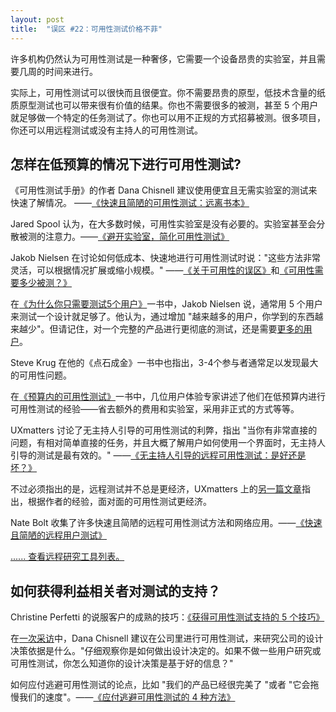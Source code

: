 ```yaml
---
layout: post
title:  "误区 #22：可用性测试价格不菲"
---
```


许多机构仍然认为可用性测试是一种奢侈，它需要一个设备昂贵的实验室，并且需要几周的时间来进行。

实际上，可用性测试可以很快而且很便宜。你不需要昂贵的原型，低技术含量的纸质原型测试也可以带来很有价值的结果。你也不需要很多的被测，甚至 5 个用户就足够做一个特定的任务测试了。你也可以用不正规的方式招募被测。很多项目，你还可以用远程测试或没有主持人的可用性测试。

## 怎样在低预算的情况下进行可用性测试?

《可用性测试手册》的作者 Dana Chisnell 建议使用便宜且无需实验室的测试来快速了解情况。 ——[《快速且简陋的可用性测试：远离书本》](https://www.notion.so/Myth-22-Usability-testing-is-expensive-a932a051dc1b4e5ab0d54cd19c9f6eb5#2a83f17b4ffc4195863d2d6f3992a969)

Jared Spool 认为，在大多数时候，可用性实验室是没有必要的。实验室甚至会分散被测的注意力。——[《避开实验室，简化可用性测试》](https://www.notion.so/Myth-22-Usability-testing-is-expensive-a932a051dc1b4e5ab0d54cd19c9f6eb5#3084661f209f40d58494b4edb2ae072c)

Jakob Nielsen 在讨论如何低成本、快速地进行可用性测试时说："这些方法非常灵活，可以根据情况扩展或缩小规模。" ——[《关于可用性的误区》](https://www.notion.so/Myth-22-Usability-testing-is-expensive-a932a051dc1b4e5ab0d54cd19c9f6eb5#31210ba7707b43428c5e0eab9e4fad88)和[《可用性需要多少被测？》](https://www.notion.so/Myth-22-Usability-testing-is-expensive-a932a051dc1b4e5ab0d54cd19c9f6eb5#31210ba7707b43428c5e0eab9e4fad88)

在[《为什么你只需要测试5个用户》](https://www.notion.so/Myth-22-Usability-testing-is-expensive-a932a051dc1b4e5ab0d54cd19c9f6eb5#b78ef159b3bd455ea5095a06fe3d4aa2)一书中，Jakob Nielsen 说，通常用 5 个用户来测试一个设计就足够了。他认为，通过增加 "越来越多的用户，你学到的东西越来越少"。但请记住，对一个完整的产品进行更彻底的测试，还是需要[更多的用户](https://www.notion.so/Myth-22-Usability-testing-is-expensive-a932a051dc1b4e5ab0d54cd19c9f6eb5#b78ef159b3bd455ea5095a06fe3d4aa2)。

Steve Krug 在他的《点石成金》一书中也指出，3-4个参与者通常足以发现最大的可用性问题。

在[《预算内的可用性测试》](https://www.notion.so/Myth-22-Usability-testing-is-expensive-a932a051dc1b4e5ab0d54cd19c9f6eb5#9518c1fd14a24cd6bcc36b8cc9aef4e9)一书中，几位用户体验专家讲述了他们在低预算内进行可用性测试的经验——省去额外的费用和实验室，采用非正式的方式等等。

UXmatters 讨论了无主持人引导的可用性测试的利弊，指出 "当你有非常直接的问题，有相对简单直接的任务，并且大概了解用户如何使用一个界面时，无主持人引导的测试是最有效的。" ——[《无主持人引导的远程可用性测试：是好还是坏？》](https://www.notion.so/Myth-22-Usability-testing-is-expensive-a932a051dc1b4e5ab0d54cd19c9f6eb5#2859b51132474968977835ffe2e6eac3)

不过必须指出的是，远程测试并不总是更经济，UXmatters 上的[另一篇文章](https://www.notion.so/Myth-22-Usability-testing-is-expensive-a932a051dc1b4e5ab0d54cd19c9f6eb5#f23b51b60a714507ba12a3598da7ff50)指出，根据作者的经验，面对面的可用性测试更经济。

Nate Bolt 收集了许多快速且简陋的远程可用性测试方法和网络应用。——[《快速且简陋的远程用户测试》](https://www.notion.so/Myth-22-Usability-testing-is-expensive-a932a051dc1b4e5ab0d54cd19c9f6eb5#0dfa1fe82b3a404e9c0af06f9a730fca)

[...... 查看远程研究工具列表。](https://www.notion.so/Myth-22-Usability-testing-is-expensive-a932a051dc1b4e5ab0d54cd19c9f6eb5#a36973c039f3422f8a80856737dea129)

## 如何获得利益相关者对测试的支持？

Christine Perfetti 的说服客户的成熟的技巧：[《获得可用性测试支持的 5 个技巧》](https://www.notion.so/Myth-22-Usability-testing-is-expensive-a932a051dc1b4e5ab0d54cd19c9f6eb5#91aff2f28d564df89ffa8d0ceb889242)

在[一次采访](https://www.notion.so/Myth-22-Usability-testing-is-expensive-a932a051dc1b4e5ab0d54cd19c9f6eb5#862e65612e54487bab83796d14ecfb05)中，Dana Chisnell 建议在公司里进行可用性测试，来研究公司的设计决策依据是什么。"仔细观察你是如何做出设计决定的。如果不做一些用户研究或可用性测试，你怎么知道你的设计决策是基于好的信息？"

如何应付逃避可用性测试的论点，比如 "我们的产品已经很完美了 "或者 "它会拖慢我们的速度"。——[《应付逃避可用性测试的 4 种方法》](https://www.notion.so/Myth-22-Usability-testing-is-expensive-a932a051dc1b4e5ab0d54cd19c9f6eb5#d6310b9ea9f44926a5e432373eaeb7ac)